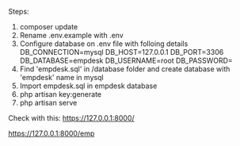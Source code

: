 Steps:

1. composer update
2. Rename .env.example with .env
3. Configure database on .env file with folloing details
    DB_CONNECTION=mysql
    DB_HOST=127.0.0.1
    DB_PORT=3306
    DB_DATABASE=empdesk
    DB_USERNAME=root
    DB_PASSWORD=
4. Find 'empdesk.sql' in /database folder and create database with 'empdesk' name in mysql
5. Import empdesk.sql in empdesk database
6. php artisan key:generate
7. php artisan serve

Check with this:
https://127.0.0.1:8000/

https://127.0.0.1:8000/emp
